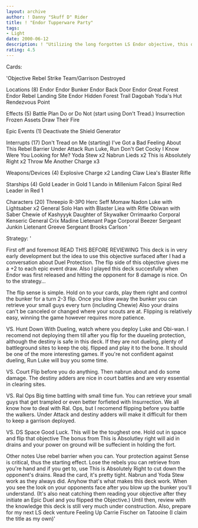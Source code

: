 ```yaml
---
layout: archive
author: ! Danny "Skuff D" Rider
title: ! "Endor Tupperware Party"
tags:
- Light
date: 2000-06-12
description: ! "Utilizing the long forgotten LS Endor objective, this deck blows away the bunker, flips, allows for duel protection, retrieval and massive battle damage."
rating: 4.5
---
```

Cards: 

'Objective Rebel Strike Team/Garrison Destroyed

Locations (8)
Endor
Endor Bunker
Endor Back Door
Endor Great Forest
Endor Rebel Landing Site
Endor Hidden Forest Trail
Dagobah Yoda's Hut
Rendezvous Point

Effects (5)
Battle Plan
Do or Do Not (start using Don't Tread.)
Insurrection
Frozen Assets
Draw Their Fire

Epic Events (1)
Deactivate the Shield Generator

Interrupts (17)
Don't Tread on Me (starting)
I've Got a Bad Feeling About This
Rebel Barrier
Under Attack
Run Luke, Run
Don't Get Cocky
I Know
Were You Looking for Me?
Yoda Stew x2
Nabrun Lieds x2
This is Absolutely Right x2
Throw Me Another Charge x3

Weapons/Devices (4)
Explosive Charge x2
Landing Claw
Liea's Blaster Rifle

Starships (4)
Gold Leader in Gold 1
Lando in Millenium Falcon
Spiral
Red Leader in Red 1

Characters (20)
Threepio
R-3P0
Herc Seff
Momaw Nadon
Luke with Lightsaber x2
General Solo
Han with Blaster
Liea with Rifle
Obiwan with Saber
Chewie of Kashyyyk
Daughter of Skywalker
Orrimaarko
Corporal Kenseric
General Crix Madine
Lietenant Page
Corporal Beezer
Sergeant Junkin
Lietenant Greeve
Sergeant Brooks Carlson
'

Strategy: '

First off and foremost READ THIS BEFORE REVIEWING This deck is in very early development but the idea to use this objective surfaced after I had a conversation about Duel Protection. The flip side of this objective gives me a +2 to each epic event draw. Also I played this deck succesfully when Endor was first released and hitting the opponent for 8 damage is nice. On to the strategy...

The flip sense is simple. Hold on to your cards, play them right and control the bunker for a turn 2-3 flip. Once you blow away the bunker you can retrieve your small guys every turn (including Chewie) Also your drains can't be canceled or changed where your scouts are at. Flipping is relatively easy, winning the game however requires more patience.

VS. Hunt Down With Dueling, watch where you deploy Luke and Obi-wan. I recomend not deploying them till after you flip for the duueling protection, although the destiny is safe in this deck. If they are not dueling, plenty of battleground sites to keep the obj. flipped and play it to the bone. It should be one of the more interesting games. If you're not confident against dueling, Run Luke will buy you some time.

VS. Court Flip before you do anything. Then nabrun about and do some damage. The destiny adders are nice in court battles and are very essential in clearing sites.

VS. Ral Ops Big time battling with small time fun. You can retrieve your small guys that get trampled or even better forfieted with Insurrection. We all know how to deal with Ral. Ops, but I recomend flipping before you battle the walkers. Under Attack and destiny adders will make it difficult for them to keep a garrison deployed.

VS. DS Space Good Luck. This will be the toughest one. Hold out in space and flip that objective The bonus from This is Absolutley right will aid in drains and your power on ground will be suffecient in holding the fort.

Other notes
Use rebel barrier when you can. Your protection against Sense is critical, thus the starting effect. Lose the rebels you can retrieve from you're hand and if you get to, use This is Absolutely Right to cut down the opponent's drains. Read the card, it's pretty tight.
Nabrun and Yoda Stew work as they always did.
Anyhow that's what makes this deck work. When you see the look on your opponents face after you blow up the bunker you'll understand. (It's also neat catching them reading your objective after they initiate an Epic Duel and you flipped the Objective.)
Until then, review with the knowledge this deck is still very much under construction. Also, prepare for my next LS deck venture Feeling Up Carrie Fischer on Tatooine (I claim the title as my own)'